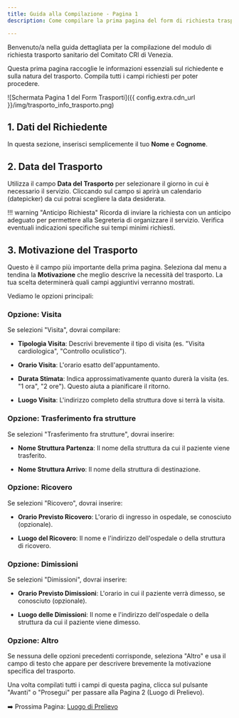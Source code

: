 ```yaml
---
title: Guida alla Compilazione - Pagina 1
description: Come compilare la prima pagina del form di richiesta trasporto - Dati richiedente, data e motivazione.

---
```


Benvenuto/a nella guida dettagliata per la compilazione del modulo di richiesta trasporto sanitario del Comitato CRI di Venezia.

Questa prima pagina raccoglie le informazioni essenziali sul richiedente e sulla natura del trasporto. Compila tutti i campi richiesti per poter procedere.

![Schermata Pagina 1 del Form Trasporti]({{ config.extra.cdn_url }}/img/trasporto_info_trasporto.png)

## 1. Dati del Richiedente

In questa sezione, inserisci semplicemente il tuo **Nome** e **Cognome**.

## 2. Data del Trasporto

Utilizza il campo **Data del Trasporto** per selezionare il giorno in cui è necessario il servizio. Cliccando sul campo si aprirà un calendario (datepicker) da cui potrai scegliere la data desiderata.

!!! warning "Anticipo Richiesta"
Ricorda di inviare la richiesta con un anticipo adeguato per permettere alla Segreteria di organizzare il servizio. Verifica eventuali indicazioni specifiche sui tempi minimi richiesti.

## 3. Motivazione del Trasporto

Questo è il campo più importante della prima pagina. Seleziona dal menu a tendina la **Motivazione** che meglio descrive la necessità del trasporto. La tua scelta determinerà quali campi aggiuntivi verranno mostrati.

Vediamo le opzioni principali:

### Opzione: Visita

Se selezioni "Visita", dovrai compilare:

- **Tipologia Visita**: Descrivi brevemente il tipo di visita (es. "Visita cardiologica", "Controllo oculistico").

- **Orario Visita**: L'orario esatto dell'appuntamento.

- **Durata Stimata**: Indica approssimativamente quanto durerà la visita (es. "1 ora", "2 ore"). Questo aiuta a pianificare il ritorno.

- **Luogo Visita**: L'indirizzo completo della struttura dove si terrà la visita.

### Opzione: Trasferimento fra strutture

Se selezioni "Trasferimento fra strutture", dovrai inserire:

- **Nome Struttura Partenza**: Il nome della struttura da cui il paziente viene trasferito.

- **Nome Struttura Arrivo**: Il nome della struttura di destinazione.

### Opzione: Ricovero

Se selezioni "Ricovero", dovrai inserire:

- **Orario Previsto Ricovero**: L'orario di ingresso in ospedale, se conosciuto (opzionale).

- **Luogo del Ricovero**: Il nome e l'indirizzo dell'ospedale o della struttura di ricovero.

### Opzione: Dimissioni

Se selezioni "Dimissioni", dovrai inserire:

- **Orario Previsto Dimissioni**: L'orario in cui il paziente verrà dimesso, se conosciuto (opzionale).

- **Luogo delle Dimissioni**: Il nome e l'indirizzo dell'ospedale o della struttura da cui il paziente viene dimesso.

### Opzione: Altro

Se nessuna delle opzioni precedenti corrisponde, seleziona "Altro" e usa il campo di testo che appare per descrivere brevemente la motivazione specifica del trasporto.

Una volta compilati tutti i campi di questa pagina, clicca sul pulsante "Avanti" o "Prosegui" per passare alla Pagina 2 (Luogo di Prelievo).

➡️ Prossima Pagina: [Luogo di Prelievo](2_luogo_prelievo.md)